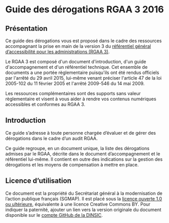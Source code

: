 # Guide des dérogations RGAA 3 2016

## Présentation

Ce guide des dérogations vous est proposé dans le cadre des ressources accompagnant la prise en main de la version&nbsp;3 du [référentiel général d’accessibilité pour les administrations (RGAA&nbsp;3)][3].

Le RGAA 3 est composé d'un document d'introduction, d'un guide d'accompagnement et d'un référentiel technique. Cet ensemble de documents a une portée règlementaire puisqu'ils ont été rendus officiels par l'arrêté du 29 avril 2015, lui-même venant préciser l'article 47 de la loi 2005-102 du 11 février 2005 et l'arrêté 2009-546 du 14 mai 2009.

Les ressources complémentaires sont des supports sans valeur règlementaire et visent à vous aider à rendre vos contenus numériques accessibles et conformes au RGAA 3.

## Introduction

Ce guide s’adresse à toute personne chargée d’évaluer et de gérer des dérogations dans le cadre d’un audit RGAA.

Ce guide regroupe, en un document unique, la liste des dérogations admises par le RGAA, décrite dans le document d’accompagnement et le référentiel lui-même. Il contient en outre des indications sur la gestion des dérogations et les moyens de compensation à mettre en place.

## Licence d’utilisation

Ce document est la propriété du Secrétariat général à la modernisation de l’action publique français (SGMAP). Il est placé sous la [licence ouverte 1.0 ou ultérieure][1], équivalente à une licence <span lang="en">Creative Commons BY</span>. Pour indiquer la paternité, ajouter un lien vers la version originale du document disponible sur le [compte <span lang="en">GitHub</span> de la DINSIC][2].

[1]:	https://www.etalab.gouv.fr/licence-ouverte-open-licence
[2]:	https://github.com/DISIC
[3]:    http://references.modernisation.gouv.fr/rgaa-accessibilite/
